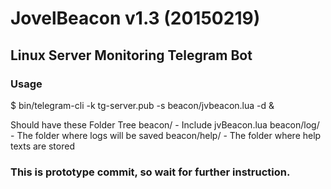 # JovelBeacon v1.3 (20150219)

## Linux Server Monitoring Telegram Bot

### Usage

$ bin/telegram-cli -k tg-server.pub -s beacon/jvbeacon.lua -d &

Should have these Folder Tree
beacon/ - Include jvBeacon.lua
beacon/log/ - The folder where logs will be saved
beacon/help/ - The folder where help texts are stored

### This is prototype commit, so wait for further instruction.
